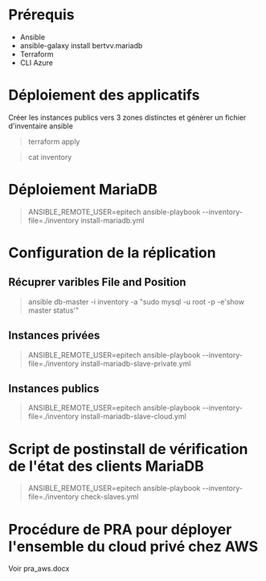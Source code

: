 # Prérequis
* Ansible
* ansible-galaxy install bertvv.mariadb
* Terraform
* CLI Azure

# Déploiement des applicatifs
Créer les instances publics vers 3 zones distinctes et génèrer un fichier d'inventaire ansible
> terraform apply

> cat inventory

# Déploiement MariaDB 
> ANSIBLE_REMOTE_USER=epitech ansible-playbook --inventory-file=./inventory install-mariadb.yml

# Configuration de la réplication
## Récuprer varibles File and Position
> ansible db-master -i inventory -a "sudo mysql -u root -p -e'show master status'"

## Instances privées
> ANSIBLE_REMOTE_USER=epitech ansible-playbook --inventory-file=./inventory install-mariadb-slave-private.yml

## Instances publics
> ANSIBLE_REMOTE_USER=epitech ansible-playbook --inventory-file=./inventory install-mariadb-slave-cloud.yml

# Script de postinstall de vérification de l'état des clients MariaDB

> ANSIBLE_REMOTE_USER=epitech ansible-playbook --inventory-file=./inventory check-slaves.yml

# Procédure de PRA pour déployer l'ensemble du cloud privé chez AWS
Voir pra_aws.docx
